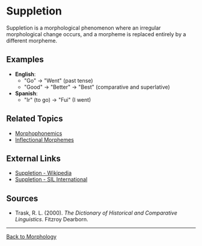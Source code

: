 # Suppletion

Suppletion is a morphological phenomenon where an irregular morphological change occurs, and a morpheme is replaced entirely by a different morpheme.


## Examples

- **English**:
  - "Go" → "Went" (past tense)
  - "Good" → "Better" → "Best" (comparative and superlative)
- **Spanish**:
  - "Ir" (to go) → "Fui" (I went)


## Related Topics

- [Morphophonemics](Morphophonemics.md)
- [Inflectional Morphemes](Inflectional-vs-Derivational-Morphemes.md)

## External Links

- [Suppletion - Wikipedia](https://en.wikipedia.org/wiki/Suppletion)
- [Suppletion - SIL International](https://glossary.sil.org/term/suppletion)

## Sources

- Trask, R. L. (2000). *The Dictionary of Historical and Comparative Linguistics*. Fitzroy Dearborn.

---

[Back to Morphology](../README.md)
